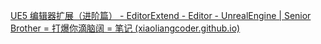 [UE5 编辑器扩展（进阶篇） - EditorExtend - Editor - UnrealEngine | Senior Brother = 打爆你滴脑阔 = 笔记 (xiaoliangcoder.github.io)](https://xiaoliangcoder.github.io/Source/UnrealEngine/EditorExtend/EditorExtendIntermediate/)